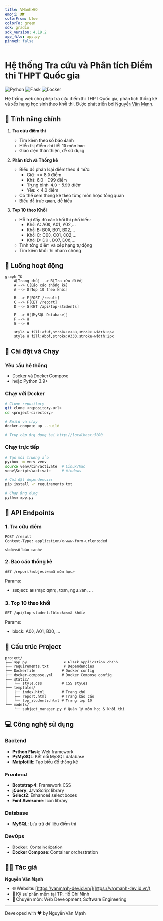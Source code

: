 ```yaml
---
title: VManhxGO
emoji: 🎓
colorFrom: blue
colorTo: green
sdk: gradio
sdk_version: 4.19.2
app_file: app.py
pinned: false
---
```

# Hệ thống Tra cứu và Phân tích Điểm thi THPT Quốc gia

![Python](https://img.shields.io/badge/python-v3.9-blue.svg)
![Flask](https://img.shields.io/badge/flask-v2.0.1-green.svg)
![Docker](https://img.shields.io/badge/docker-ready-brightgreen.svg)

Hệ thống web cho phép tra cứu điểm thi THPT Quốc gia, phân tích thống kê và xếp hạng học sinh theo khối thi. Được phát triển bởi [Nguyễn Văn Mạnh](https://vanmanh-dev.id.vn/).

## 🌟 Tính năng chính

1. **Tra cứu điểm thi**
   - Tìm kiếm theo số báo danh
   - Hiển thị điểm chi tiết 10 môn học
   - Giao diện thân thiện, dễ sử dụng

2. **Phân tích và Thống kê**
   - Biểu đồ phân loại điểm theo 4 mức:
     * Giỏi: >= 8.0 điểm
     * Khá: 6.0 - 7.99 điểm
     * Trung bình: 4.0 - 5.99 điểm
     * Yếu: < 4.0 điểm
   - Có thể xem thống kê theo từng môn hoặc tổng quan
   - Biểu đồ trực quan, dễ hiểu

3. **Top 10 theo Khối**
   - Hỗ trợ đầy đủ các khối thi phổ biến:
     * Khối A: A00, A01, A02,...
     * Khối B: B00, B01, B02,...
     * Khối C: C00, C01, C02,...
     * Khối D: D01, D07, D08,...
   - Tính tổng điểm và xếp hạng tự động
   - Tìm kiếm khối thi nhanh chóng

## 🔄 Luồng hoạt động

```mermaid
graph TD
    A[Trang chủ] --> B[Tra cứu điểm]
    A --> C[Báo cáo thống kê]
    A --> D[Top 10 theo khối]
    
    B --> E[POST /result]
    C --> F[GET /report]
    D --> G[GET /api/top-students]
    
    E --> H[(MySQL Database)]
    F --> H
    G --> H

    style A fill:#f9f,stroke:#333,stroke-width:2px
    style H fill:#bbf,stroke:#333,stroke-width:2px
```

## 🚀 Cài đặt và Chạy

### Yêu cầu hệ thống
- Docker và Docker Compose
- hoặc Python 3.9+

### Chạy với Docker

```bash
# Clone repository
git clone <repository-url>
cd <project-directory>

# Build và chạy
docker-compose up --build

# Truy cập ứng dụng tại http://localhost:5000
```

### Chạy trực tiếp

```bash
# Tạo môi trường ảo
python -m venv venv
source venv/bin/activate  # Linux/Mac
venv\Scripts\activate     # Windows

# Cài đặt dependencies
pip install -r requirements.txt

# Chạy ứng dụng
python app.py
```

## 📡 API Endpoints

### 1. Tra cứu điểm
```http
POST /result
Content-Type: application/x-www-form-urlencoded

sbd=<số báo danh>
```

### 2. Báo cáo thống kê
```http
GET /report?subject=<mã môn học>
```
Params:
- subject: all (mặc định), toan, ngu_van, ...

### 3. Top 10 theo khối
```http
GET /api/top-students?block=<mã khối>
```
Params:
- block: A00, A01, B00, ...
## 📂 Cấu trúc Project

```
project/
├── app.py                 # Flask application chính
├── requirements.txt       # Dependencies
├── Dockerfile            # Docker config
├── docker-compose.yml    # Docker Compose config
├── static/
│   └── style.css         # CSS styles
├── templates/
│   ├── index.html        # Trang chủ
│   ├── report.html       # Trang báo cáo
│   └── top_students.html # Trang top 10
└── models/
    └── subject_manager.py # Quản lý môn học & khối thi
```

## 💻 Công nghệ sử dụng

### Backend
- **Python Flask**: Web framework
- **PyMySQL**: Kết nối MySQL database
- **Matplotlib**: Tạo biểu đồ thống kê

### Frontend
- **Bootstrap 4**: Framework CSS
- **jQuery**: JavaScript library
- **Select2**: Enhanced select boxes
- **Font Awesome**: Icon library

### Database
- **MySQL**: Lưu trữ dữ liệu điểm thi

### DevOps
- **Docker**: Containerization
- **Docker Compose**: Container orchestration

## 👨‍💻 Tác giả

**Nguyễn Văn Mạnh**
- 🌐 Website: [https://vanmanh-dev.id.vn/](https://vanmanh-dev.id.vn/)
- 💼 Kỹ sư phần mềm tại TP. Hồ Chí Minh
- 🎯 Chuyên môn: Web Development, Software Engineering


---
Developed with ❤️ by Nguyễn Văn Mạnh
```
